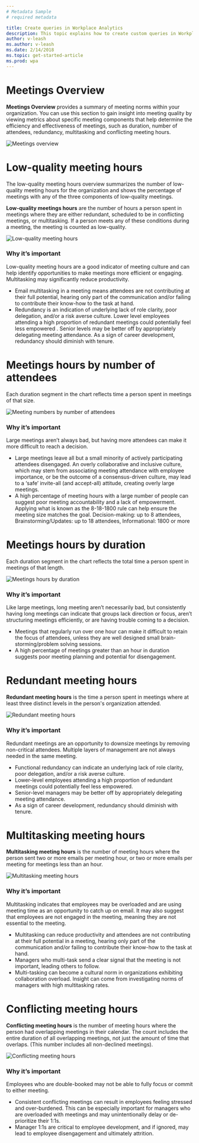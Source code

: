 ```yaml
---
# Metadata Sample
# required metadata

title: Create queries in Workplace Analytics
description: This topic explains how to create custom queries in Workplace Analytics. 
author: v-leash
ms.author: v-leash
ms.date: 2/14/2018
ms.topic: get-started-article
ms.prod: wpa
---
```

# Meetings Overview
**Meetings Overview** provides a summary of meeting norms within your organization. You can use this section to gain insight into meeting quality by viewing metrics about specific meeting components that help determine the efficiency and effectiveness of meetings, such as duration, number of attendees, redundancy, multitasking and conflicting meeting hours.

![Meetings overview](../images/WpA/Use/Meetings-overview-explore-metrics.png)

# Low-quality meeting hours
The low-quality meeting hours overview summarizes the number of low-quality meeting hours for the organization and shows the percentage of meetings with any of the three components of low-quality meetings.

**Low-quality meetings hours** are the number of hours a person spent in meetings where they are either redundant, scheduled to be in conflicting meetings, or multitasking. If a person meets any of these conditions during a meeting, the meeting is counted as low-quality.

![Low-quality meeting hours](../images/WpA/Use/low-quality-meeting-hours-explore-metrics.png)

### Why it’s important
Low-quality meeting hours are a good indicator of meeting culture and can help identify opportunities to make meetings more efficient or engaging. Multitasking may significantly reduce productivity.
* Email multitasking in a meeting means attendees are not contributing at their full potential, hearing only part of the communication and/or failing to contribute their know-how to the task at hand.
* Redundancy is an indication of underlying lack of role clarity, poor delegation, and/or a risk averse culture. Lower level employees attending a high proportion of redundant meetings could potentially feel less empowered . Senior levels may be better off by appropriately delegating meeting attendance. As a sign of career development, redundancy should diminish with tenure.

# Meetings hours by number of attendees
Each duration segment in the chart reflects time a person spent in meetings of that size.

![Meeting numbers by number of attendees](../images/WpA/Use/meeting-hours-by-attendees-explore-metrics.png)

### Why it’s important
Large meetings aren’t always bad, but having more attendees can make it more difficult to reach a decision.
* Large meetings leave all but a small minority of actively participating attendees disengaged. An overly collaborative and inclusive culture, which may stem from associating meeting attendance with employee importance, or be the outcome of a consensus-driven culture, may lead to a ‘safe’ invite-all (and accept-all) attitude, creating overly large meetings.
* A high percentage of meeting hours with a large number of people can suggest poor meeting accountability and a lack of empowerment. Applying what is known as the 8-18-1800 rule can help ensure the meeting size matches the goal. Decision-making: up to 8 attendees, Brainstorming/Updates: up to 18 attendees, Informational: 1800 or more

# Meetings hours by duration
Each duration segment in the chart reflects the total time a person spent in meetings of that length.

![Meetings hours by duration](../images//WpA/Use/meeting-hours-by-duration-explore-data.png
)

### Why it’s important
Like large meetings, long meeting aren’t necessarily bad, but consistently having long meetings can indicate that groups lack direction or focus, aren’t structuring meetings efficiently, or are having trouble coming to a decision.
* Meetings that regularly run over one hour can make it difficult to retain the focus of attendees, unless they are well designed small brain-storming/problem solving sessions.
* A high percentage of meetings greater than an hour in duration suggests poor meeting planning and potential for disengagement.

# Redundant meeting hours
**Redundant meeting hours** is the time a person spent in meetings where at least three distinct levels in the person's organization attended.

![Redundant meeting hours](../images/WpA/Use/redundant-meeting-hours-explore.png)

### Why it’s important
Redundant meetings are an opportunity to downsize meetings by removing non-critical attendees. Multiple layers of management are not always needed in the same meeting.
* Functional redundancy can indicate an underlying lack of role clarity, poor delegation, and/or a risk averse culture.
* Lower-level employees attending a high proportion of redundant meetings could potentially feel less empowered.
* Senior-level managers may be better off by appropriately delegating meeting attendance.
* As a sign of career development, redundancy should diminish with tenure.

# Multitasking meeting hours
**Multitasking meeting hours** is the number of meeting hours where the person sent two or more emails per meeting hour, or two or more emails per meeting for meetings less than an hour.

![Multitasking meeting hours](../images/WpA/Use/multitasking-meeting-hours-explore.png)

### Why it’s important
Multitasking indicates that employees may be overloaded and are using meeting time as an opportunity to catch up on email. It may also suggest that employees are not engaged in the meeting, meaning they are not essential to the meeting.
* Multitasking can reduce productivity and attendees are not contributing at their full potential in a meeting, hearing only part of the communication and/or failing to contribute their know-how to the task at hand.
* Managers who multi-task send a clear signal that the meeting is not important, leading others to follow.
* Multi-tasking can become a cultural norm in organizations exhibiting collaboration overload. Insight can come from investigating norms of managers with high multitasking rates.

# Conflicting meeting hours
**Conflicting meeting hours** is the number of meeting hours where the person had overlapping meetings in their calendar. The count includes the entire duration of all overlapping meetings, not just the amount of time that overlaps. (This number includes all non-declined meetings).

![Conflicting meeting hours](../images/WpA/Use/conflicting-meeting-hours-explore.png)

### Why it’s important
Employees who are double-booked may not be able to fully focus or commit to either meeting.
* Consistent conflicting meetings can result in employees feeling stressed and over-burdened. This can be especially important for managers who are overloaded with meetings and may unintentionally delay or de-prioritize their 1:1s.
* Manager 1:1s are critical to employee development, and if ignored, may lead to employee disengagement and ultimately attrition.
